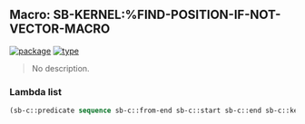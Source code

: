 ## Macro: SB-KERNEL:%FIND-POSITION-IF-NOT-VECTOR-MACRO
[![package](https://img.shields.io/badge/Package-SB--KERNEL-5f9ea0.svg?style=social&colorA=999999)](../) [![type](https://img.shields.io/badge/Type-Macro-5f9ea0.svg?style=social&colorA=999999)](../#macro) 

> No description.

### Lambda list
```cl
(sb-c::predicate sequence sb-c::from-end sb-c::start sb-c::end sb-c::key)
```
